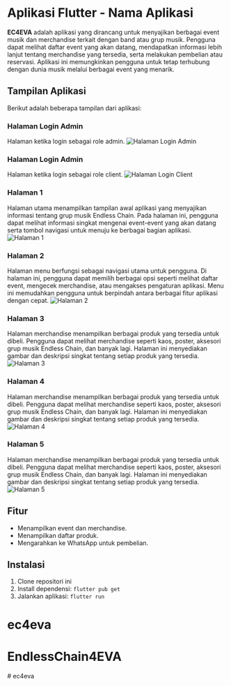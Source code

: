 # Aplikasi Flutter - Nama Aplikasi

**EC4EVA** adalah aplikasi yang dirancang untuk menyajikan berbagai event musik dan merchandise terkait dengan band atau grup musik. Pengguna dapat melihat daftar event yang akan datang, mendapatkan informasi lebih lanjut tentang merchandise yang tersedia, serta melakukan pembelian atau reservasi. Aplikasi ini memungkinkan pengguna untuk tetap terhubung dengan dunia musik melalui berbagai event yang menarik.

## Tampilan Aplikasi

Berikut adalah beberapa tampilan dari aplikasi:

### Halaman Login Admin
Halaman ketika login sebagai role admin.
![Halaman Login Admin](assets/login_admin.jpeg)

### Halaman Login Admin
Halaman ketika login sebagai role client.
![Halaman Login Client](assets/login_client.jpeg)

### Halaman 1
Halaman utama menampilkan tampilan awal aplikasi yang menyajikan informasi tentang grup musik Endless Chain. Pada halaman ini, pengguna dapat melihat informasi singkat mengenai event-event yang akan datang serta tombol navigasi untuk menuju ke berbagai bagian aplikasi.
![Halaman 1](assets/ss1.jpeg)

### Halaman 2
Halaman menu berfungsi sebagai navigasi utama untuk pengguna. Di halaman ini, pengguna dapat memilih berbagai opsi seperti melihat daftar event, mengecek merchandise, atau mengakses pengaturan aplikasi. Menu ini memudahkan pengguna untuk berpindah antara berbagai fitur aplikasi dengan cepat.
![Halaman 2](assets/ss2.jpeg)

### Halaman 3
Halaman merchandise menampilkan berbagai produk yang tersedia untuk dibeli. Pengguna dapat melihat merchandise seperti kaos, poster, aksesori grup musik Endless Chain, dan banyak lagi. Halaman ini menyediakan gambar dan deskripsi singkat tentang setiap produk yang tersedia.
![Halaman 3](assets/ss3.jpeg)

### Halaman 4
Halaman merchandise menampilkan berbagai produk yang tersedia untuk dibeli. Pengguna dapat melihat merchandise seperti kaos, poster, aksesori grup musik Endless Chain, dan banyak lagi. Halaman ini menyediakan gambar dan deskripsi singkat tentang setiap produk yang tersedia.
![Halaman 4](assets/ss4.jpeg)

### Halaman 5
Halaman merchandise menampilkan berbagai produk yang tersedia untuk dibeli. Pengguna dapat melihat merchandise seperti kaos, poster, aksesori grup musik Endless Chain, dan banyak lagi. Halaman ini menyediakan gambar dan deskripsi singkat tentang setiap produk yang tersedia.
![Halaman 5](assets/ss5.jpeg)

## Fitur

- Menampilkan event dan merchandise.
- Menampilkan daftar produk.
- Mengarahkan ke WhatsApp untuk pembelian.

## Instalasi

1. Clone repositori ini
2. Install dependensi: `flutter pub get`
3. Jalankan aplikasi: `flutter run`

# ec4eva
# EndlessChain4EVA
#   e c 4 e v a 
 
 